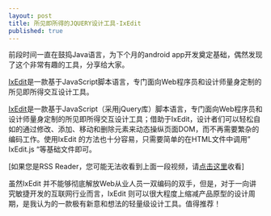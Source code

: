 ```yaml
---
layout: post
title: 所见即所得的JQUERY设计工具-IxEdit
published: true
---
```


前段时间一直在鼓捣Java语言，为下个月的android app开发奠定基础，偶然发现了这个非常有趣的工具，分享给大家。

[IxEdit](http://www.ixedit.com/)是一款基于JavaScript脚本语言，专门面向Web程序员和设计师量身定制的所见即所得交互设计工具。

[IxEdit](http://www.ixedit.com/)是一款基于JavaScript（采用jQuery库）脚本语言，专门面向Web程序员和设计师量身定制的所见即所得交互设计工具；借助于IxEdit，设计者们可以轻松自如的通过修改、添加、移动和删除元素来动态操纵页面DOM，而不再需要繁杂的编码工作。使用IxEdit 的方法也十分容易，只需要简单的在HTML文件中调用” IxEdit.js “等基础文件即可。

[如果您是RSS Reader，您可能无法收看到上面一段视频，请[点击这里](http://www.showeb20.com/?p=2431)收看]

虽然IxEdit 并不能够彻底解放Web从业人员一双编码的双手，但是，对于一向讲究敏捷开发的互联网行业而言，IxEdit 则可以很大程度上缩减产品原型的设计周期，是我认为的一款极有新意和想法的轻量级设计工具。值得推荐！
